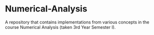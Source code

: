 # Numerical-Analysis
A repository that contains implementations from various concepts in the course Numerical Analysis (taken 3rd Year Semester I).
